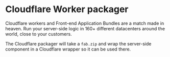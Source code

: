 # Cloudflare Worker packager

Cloudflare workers and Front-end Application Bundles are a match made in heaven. Run your server-side logic in 160+ different datacenters around the world, close to your customers.

The Cloudflare packager will take a `fab.zip` and wrap the server-side component in a Cloudflare wrapper so it can be used there.
